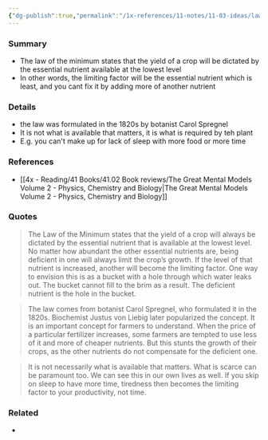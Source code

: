 ```yaml
---
{"dg-publish":true,"permalink":"/1x-references/11-notes/11-03-ideas/law-of-the-minimum-the-yield-of-a-crop-will-be-dictated-by-the-essential-nutrient-available-at-the-lowest-level/","title":"Law of the minimum - the yield of a crop will be dictated by the essential nutrient available at the lowest level","created":"2025-05-04T18:55:22.473+03:00","updated":"2025-05-04T21:03:37.924+03:00"}
---
```



### Summary
- The law of the minimum states that the yield of a crop will be dictated by the essential nutrient available at the lowest level
- In other words, the limiting factor will be the essential nutrient which is least, and you cant fix it by adding more of another nutrient

### Details
- the law was formulated in the 1820s by botanist Carol Spregnel
- It is not what is available that matters, it is what is required by teh plant
- E.g. you can't make up for lack of sleep with more food or more time

### References
- [[4x - Reading/41 Books/41.02 Book reviews/The Great Mental Models Volume 2 - Physics, Chemistry and Biology\|The Great Mental Models Volume 2 - Physics, Chemistry and Biology]]

### Quotes
> The Law of the Minimum states that the yield of a crop will always be dictated by the essential nutrient that is available at the lowest level. No matter how abundant the other essential nutrients are, being deficient in one will always limit the crop’s growth. If the level of that nutrient is increased, another will become the limiting factor. One way to envision this is as a bucket with a hole through which water leaks out. The bucket cannot fill to the brim as a result. The deficient nutrient is the hole in the bucket.

> The law comes from botanist Carol Spregnel, who formulated it in the 1820s. Biochemist Justus von Liebig later popularized the concept. It is an important concept for farmers to understand. When the price of a particular fertilizer increases, some farmers are tempted to use less of it and more of cheaper nutrients. But this stunts the growth of their crops, as the other nutrients do not compensate for the deficient one.

>It is not necessarily what is available that matters. What is scarce can be paramount too. We can see this in our own lives as well. If you skip on sleep to have more time, tiredness then becomes the limiting factor to your productivity, not time.


### Related
- 